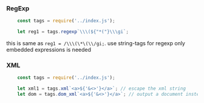 
### RegExp

```javascript
	const tags = require('../index.js');

	let reg1 = tags.regexp`\\\(${"*("}\\\gi`;
```

this is same as `reg1 = /\\\(\*\(\\/gi;`. use string-tags for regexp only embedded expressions is needed


### XML

```javascript
	const tags = require('../index.js');

	let xml1 = tags.xml`<a>${'&<>'}</a>`; // escape the xml string
	let dom = tags.dom_xml`<a>${'&<>'}</a>`; // output a document instead of string
```